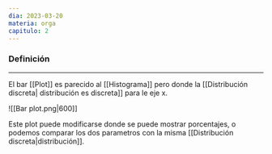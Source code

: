 ```yaml
---
dia: 2023-03-20
materia: orga
capitulo: 2
---
```

### Definición
---
El bar [[Plot]] es parecido al [[Histograma]] pero donde la [[Distribución discreta| distribución es discreta]] para le eje x.

![[Bar plot.png|600]]

Este plot puede modificarse donde se puede mostrar porcentajes, o podemos comparar los dos parametros con la misma [[Distribución discreta|distribución]].
